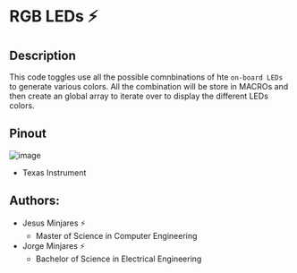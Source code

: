 # **RGB LEDs :zap:**

## **Description**
This code toggles use all the possible comnbinations of hte `on-board LEDs` to generate various colors. All the combination
will be store in MACROs and then create an global array to iterate over to display the different LEDs colors. 

## **Pinout**
![image](https://user-images.githubusercontent.com/60948298/146273491-d2079ae0-385a-4f9a-ac03-24f95911efea.png)
  - Texas Instrument
  
## **Authors:**
  - Jesus Minjares :zap:
    - Master of Science in Computer Engineering
  - Jorge Minjares :zap:
    - Bachelor of Science in Electrical Engineering
